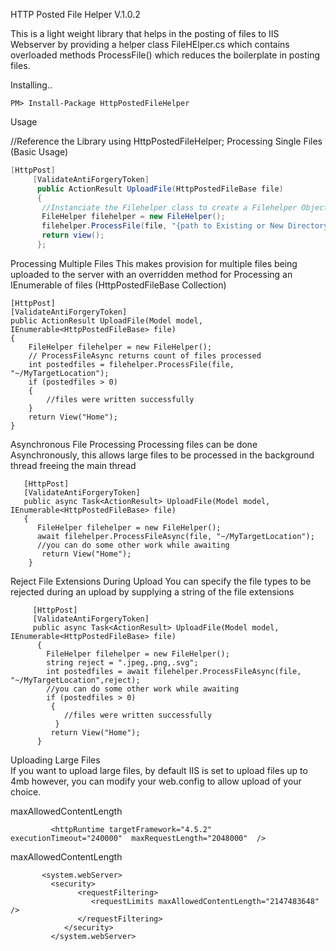 HTTP Posted File Helper V.1.0.2

This is a light weight library that helps in the posting of files to IIS Webserver by providing a helper class FileHElper.cs which contains overloaded methods ProcessFile() which reduces the boilerplate in posting files.

Installing..

    PM> Install-Package HttpPostedFileHelper

Usage

 //Reference the Library
  using HttpPostedFileHelper;
Processing Single Files (Basic Usage)

```c#
[HttpPost]  
     [ValidateAntiForgeryToken] 
      public ActionResult UploadFile(HttpPostedFileBase file)
      {
       //Instanciate the Filehelper class to create a Filehelper Object
       FileHelper filehelper = new FileHelper();
       filehelper.ProcessFile(file, "{path to Existing or New Directory}");
       return view();
      };
```


Processing Multiple Files
This makes provision for multiple files being uploaded to the server with an overridden method for Processing an IEnumerable of files (HttpPostedFileBase Collection)

    [HttpPost]
    [ValidateAntiForgeryToken]
    public ActionResult UploadFile(Model model, IEnumerable<HttpPostedFileBase> file)
    {
        FileHelper filehelper = new FileHelper();
        // ProcessFileAsync returns count of files processed           
        int postedfiles = filehelper.ProcessFile(file, "~/MyTargetLocation");
        if (postedfiles > 0)
        {
            //files were written successfully
        }           
        return View("Home");
    }
Asynchronous File Processing
Processing files can be done Asynchronously, this allows large files to be processed in the background thread freeing the main thread

       [HttpPost]
       [ValidateAntiForgeryToken]
       public async Task<ActionResult> UploadFile(Model model, IEnumerable<HttpPostedFileBase> file)
       {
          FileHelper filehelper = new FileHelper();          
          await filehelper.ProcessFileAsync(file, "~/MyTargetLocation");
          //you can do some other work while awaiting          
           return View("Home");
        }
Reject File Extensions During Upload
You can specify the file types to be rejected during an upload by supplying a string of the file extensions

         [HttpPost]
         [ValidateAntiForgeryToken]
         public async Task<ActionResult> UploadFile(Model model, IEnumerable<HttpPostedFileBase> file)
          {
            FileHelper filehelper = new FileHelper();
            string reject = ".jpeg,.png,.svg";
            int postedfiles = await filehelper.ProcessFileAsync(file, "~/MyTargetLocation",reject);
            //you can do some other work while awaiting   
            if (postedfiles > 0)
             {
                //files were written successfully
              }   
             return View("Home");
          }
          
   
 Uploading Large Files </br>
 If you want to upload large files, by default IIS is set to upload files up to 4mb however, you can modify your web.config to allow
 upload of your choice.
      
  maxAllowedContentLength
       
             <httpRuntime targetFramework="4.5.2" executionTimeout="240000"  maxRequestLength="2048000"  />
             
   maxAllowedContentLength        
          
           <system.webServer>
             <security>
                   <requestFiltering>
                      <requestLimits maxAllowedContentLength="2147483648" />
                   </requestFiltering>
                </security>
             </system.webServer>
    

 
